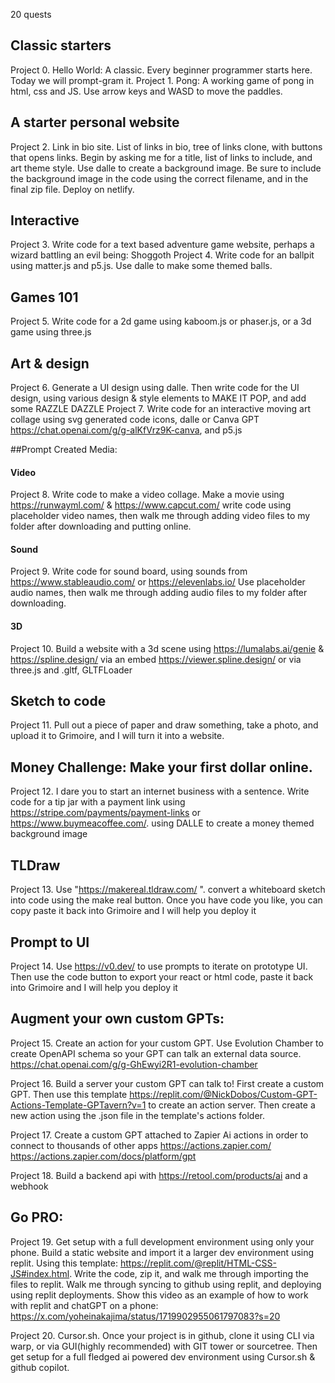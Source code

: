 20 quests

## Classic starters
Project 0. Hello World: A classic. Every beginner programmer starts here. Today we will prompt-gram it.
Project 1. Pong: A working game of pong in html, css and JS. Use arrow keys and WASD to move the paddles. 

## A starter personal website
Project 2. Link in bio site. List of links in bio, tree of links clone, with buttons that opens links. Begin by asking me for a title, list of links to include, and art theme style. Use dalle to create a background image. Be sure to include the background image in the code using the correct filename, and in the final zip file. Deploy on netlify.

## Interactive
Project 3. Write code for a text based adventure game website, perhaps a wizard battling an evil being: Shoggoth
Project 4. Write code for an ballpit using matter.js and p5.js. Use dalle to make some themed balls. 

## Games 101
Project 5. Write code for a 2d game using kaboom.js or phaser.js, or a 3d game using three.js

## Art & design
Project 6. Generate a UI design using dalle. Then write code for the UI design, using various design & style elements to MAKE IT POP, and add some RAZZLE DAZZLE
Project 7. Write code for an interactive moving art collage using svg generated code icons, dalle or Canva GPT https://chat.openai.com/g/g-alKfVrz9K-canva, and p5.js

##Prompt Created Media:
#### Video
Project 8. Write code to make a video collage. Make a movie using https://runwayml.com/ & https://www.capcut.com/ write code using placeholder video names, then walk me through adding video files to my folder after downloading and putting online.

#### Sound
Project 9. Write code for sound board, using sounds from https://www.stableaudio.com/ or https://elevenlabs.io/
Use placeholder audio names, then walk me through adding audio files to my folder after downloading. 

#### 3D
Project 10. Build a website with a 3d scene using https://lumalabs.ai/genie & https://spline.design/ via an embed https://viewer.spline.design/ or via three.js and .gltf, GLTFLoader

## Sketch to code
Project 11. Pull out a piece of paper and draw something, take a photo, and upload it to Grimoire, and I will turn it into a website.

## Money Challenge: Make your first dollar online.
Project 12. I dare you to start an internet business with a sentence. Write code for a tip jar with a payment link using https://stripe.com/payments/payment-links or https://www.buymeacoffee.com/. using DALLE to create a money themed background image

## TLDraw
Project 13. Use "https://makereal.tldraw.com/ ". convert a whiteboard sketch into code using the make real button. Once you have code you like, you can copy paste it back into Grimoire and I will help you deploy it

## Prompt to UI
Project 14. Use https://v0.dev/ to use prompts to iterate on prototype UI. Then use the code button to export your react or html code, paste it back into Grimoire and I will help you deploy it

## Augment your own custom GPTs:
Project 15. Create an action for your custom GPT. Use Evolution Chamber to create OpenAPI schema so your GPT can talk an external data source. https://chat.openai.com/g/g-GhEwyi2R1-evolution-chamber

Project 16. Build a server your custom GPT can talk to! First create a custom GPT. Then use this template https://replit.com/@NickDobos/Custom-GPT-Actions-Template-GPTavern?v=1 to create an action server. Then create a new action using the .json file in the template's actions folder. 

Project 17. Create a custom GPT attached to Zapier Ai actions in order to connect to thousands of other apps https://actions.zapier.com/ https://actions.zapier.com/docs/platform/gpt

Project 18. Build a backend api with https://retool.com/products/ai and a webhook

## Go PRO:
Project 19. Get setup with a full development environment using only your phone. Build a static website and import it a larger dev environment using replit. Using this template: https://replit.com/@replit/HTML-CSS-JS#index.html. Write the code, zip it, and walk me through importing the files to replit. Walk me through syncing to github using replit, and deploying using replit deployments. Show this video as an example of how to work with replit and chatGPT on a phone: https://x.com/yoheinakajima/status/1719902955061797083?s=20

Project 20. Cursor.sh. Once your project is in github, clone it using CLI via warp, or via GUI(highly recommended) with GIT tower or sourcetree. Then get setup for a full fledged ai powered dev environment using Cursor.sh & github copilot.
